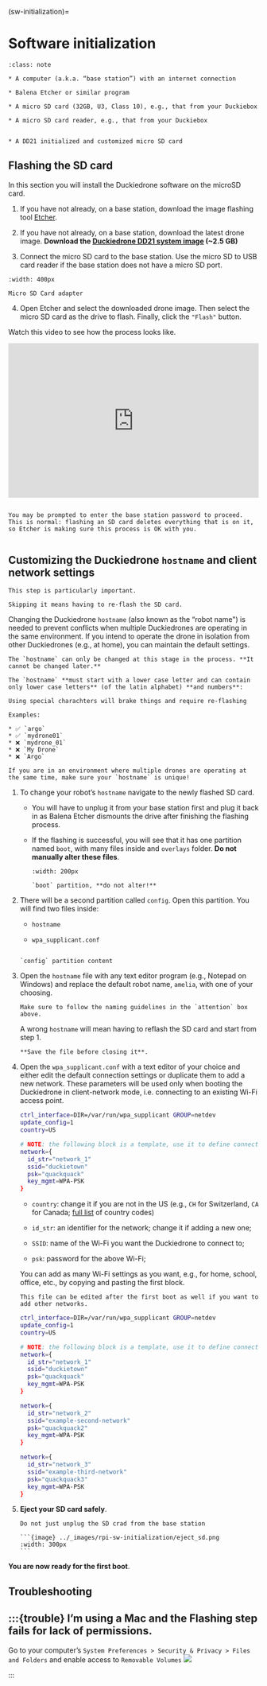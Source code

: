 (sw-initialization)=
# Software initialization

```{admonition} What you will need
:class: note

* A computer (a.k.a. “base station”) with an internet connection

* Balena Etcher or similar program

* A micro SD card (32GB, U3, Class 10), e.g., that from your Duckiebox 

* A micro SD card reader, e.g., that from your Duckiebox
```

```{admonition} What you will get

* A DD21 initialized and customized micro SD card
```

## Flashing the SD card

In this section you will install the Duckiedrone software on the microSD card.

1. If you have not already, on a base station, download the image flashing tool [Etcher](https://www.balena.io/etcher/).


2. If you have not already, on a base station, download the latest drone image.
**Download the [Duckiedrone DD21 system image](https://duckietown-public-storage.s3.amazonaws.com/brown/disk_image/dt-amelia-DD21-brown2022-sd-card-v11.zip) (~2.5 GB)**


3. Connect the micro SD card to the base station. Use the micro SD to USB card reader if the base station does not have a micro SD port.
  ```{figure} ../_images/components-official/microSD_reader.png
  :width: 400px

  Micro SD Card adapter
  ```


4. Open Etcher and select the downloaded drone image. Then select the micro SD card as the drive to flash. Finally, click the `"Flash"` button.

Watch this video to see how the process looks like.

<div style="padding:61.68% 0 0 0;position:relative;"><iframe src="https://player.vimeo.com/video/795166491?h=ad68dd5e48&amp;badge=0&amp;autopause=0&amp;player_id=0&amp;app_id=58479" frameborder="0" allow="autoplay; fullscreen; picture-in-picture" allowfullscreen style="position:absolute;top:0;left:0;width:100%;height:100%;" title="Screencast from 01-02-2023 170837"></iframe></div><script src="https://player.vimeo.com/api/player.js"></script>

```{warning} **Double check that the "drive" is your micro SD card**.

You may be prompted to enter the base station password to proceed. This is normal: flashing an SD card deletes everything that is on it, so Etcher is making sure this process is OK with you.
```
```{note} Flashing will take 10 - 15 min. In the meantime, you can move on to the next section.
```




## Customizing the Duckiedrone `hostname` and client network settings

```{warning} 
This step is particularly important.

Skipping it means having to re-flash the SD card.
```

Changing the Duckiedrone `hostname` (also known as the “robot name") is needed to prevent conflicts when multiple Duckiedrones are operating in the same environment. If you intend to operate the drone in isolation from other Duckiedrones (e.g., at home), you can maintain the default settings. 

```{warning}
The `hostname` can only be changed at this stage in the process. **It cannot be changed later.**
```

```{attention}
The `hostname` **must start with a lower case letter and can contain only lower case letters** (of the latin alphabet) **and numbers**:

Using special charachters will brake things and require re-flashing

Examples:

* ✅ `argo`
* ✅ `mydrone01`
* ❌ `mydrone_01`
* ❌ `My Drone`
* ❌ `Argo`
```

```{attention}
If you are in an environment where multiple drones are operating at the same time, make sure your `hostname` is unique!
```


1. To change your robot’s `hostname` navigate to the newly flashed SD card. 

    * You will have to unplug it from your base station first and plug it back in as Balena Etcher dismounts the drive after finishing the flashing process. 

    * If the flashing is successful, you will see that it has one partition named `boot`, with many files inside and `overlays` folder. **Do not manually alter these files**.

      ```{figure} ../_images/rpi-sw-initialization/boot_partition.png
      :width: 200px

      `boot` partition, **do not alter!**
      ```

1. There will be a second partition called `config`. Open this partition. You will find two files inside:

    - `hostname`

    - `wpa_supplicant.conf`

    ```{figure} ../_images/rpi-sw-initialization/config_partition.png

    `config` partition content
    ```

1. Open the `hostname` file with any text editor program (e.g., Notepad on Windows) and replace the default robot name, `amelia`, with one of your choosing.  

    ```{warning}
    Make sure to follow the naming guidelines in the `attention` box above. 
    ```

    A wrong `hostname` will mean having to reflash the SD card and start from step 1.

    ```{attention}
    **Save the file before closing it**.
    ```

1. Open the `wpa_supplicant.conf` with a text editor of your choice and either edit the default connection settings or duplicate them to add a new network. These parameters will be used only when booting the Duckiedrone in client-network mode, i.e. connecting to an existing Wi-Fi access point.

    ```sh
    ctrl_interface=DIR=/var/run/wpa_supplicant GROUP=netdev
    update_config=1
    country=US

    # NOTE: the following block is a template, use it to define connection to custom wifi networks
    network={
      id_str="network_1"
      ssid="duckietown"
      psk="quackquack"
      key_mgmt=WPA-PSK
    }
    ```

    * `country`: change it if you are not in the US (e.g., `CH` for Switzerland, `CA` for Canada; [full list](https://www.arubanetworks.com/techdocs/InstantWenger_Mobile/Advanced/Content/Instant%20User%20Guide%20-%20volumes/Country_Codes_List.htm) of country codes) 

    * `id_str`: an identifier for the network; change it if adding a new one;

    * `SSID`: name of the Wi-Fi you want the Duckiedrone to connect to;

    * `psk`: password for the above Wi-Fi;

    You can add as many Wi-Fi settings as you want, e.g., for home, school, office, etc., by copying and pasting the first block. 

    ```{note}
    This file can be edited after the first boot as well if you want to add other networks.
    ```
    ```sh
    ctrl_interface=DIR=/var/run/wpa_supplicant GROUP=netdev
    update_config=1
    country=US

    # NOTE: the following block is a template, use it to define connection to custom wifi networks
    network={
      id_str="network_1"
      ssid="duckietown"
      psk="quackquack"
      key_mgmt=WPA-PSK
    }

    network={
      id_str="network_2"
      ssid="example-second-network"
      psk="quackquack2"
      key_mgmt=WPA-PSK
    }

    network={
      id_str="network_3"
      ssid="example-third-network"
      psk="quackquack3"
      key_mgmt=WPA-PSK
    }
    ```

1. **Eject your SD card safely**.

    ````{warning}
    Do not just unplug the SD crad from the base station

    ```{image} ../_images/rpi-sw-initialization/eject_sd.png
    :width: 300px
    ```
    ````




**You are now ready for the first boot**.

## Troubleshooting
:::{trouble}
I’m using a Mac and the Flashing step fails for lack of permissions.
---
Go to your computer’s `System Preferences > Security & Privacy > Files and Folders` and enable access to `Removable Volumes`
![](../_images/rpi-sw-initialization/mac_troubleshooting.png)

:::